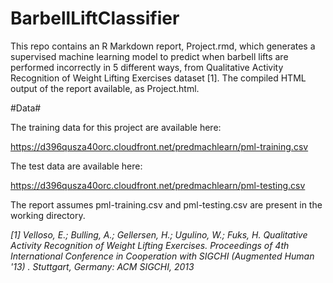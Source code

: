 BarbellLiftClassifier
=====================

This repo contains an R Markdown report, Project.rmd, which generates a supervised machine learning model to predict when barbell lifts are performed incorrectly in 5 different ways, from Qualitative Activity Recognition of Weight Lifting Exercises dataset [1].  The compiled HTML output of the report available, as Project.html.


#Data#

The training data for this project are available here: 

https://d396qusza40orc.cloudfront.net/predmachlearn/pml-training.csv

The test data are available here: 

https://d396qusza40orc.cloudfront.net/predmachlearn/pml-testing.csv

The report assumes pml-training.csv and pml-testing.csv are present in the working directory.  

*[1] Velloso, E.; Bulling, A.; Gellersen, H.; Ugulino, W.; Fuks, H. Qualitative Activity Recognition of Weight Lifting Exercises. Proceedings of 4th International Conference in Cooperation with SIGCHI (Augmented Human '13) . Stuttgart, Germany: ACM SIGCHI, 2013*

